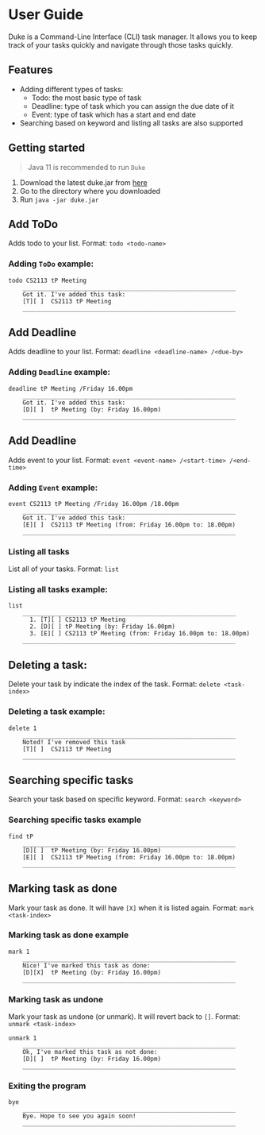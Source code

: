 # User Guide

Duke is a Command-Line Interface (CLI) task manager. It allows you to keep track of your tasks quickly and navigate
through those tasks quickly.

## Features

- Adding different types of tasks:
    - Todo: the most basic type of task
    - Deadline: type of task which you can assign the due date of it
    - Event: type of task which has a start and end date
- Searching based on keyword and listing all tasks are also supported

## Getting started

> Java 11 is recommended to run `Duke`

1. Download the latest duke.jar from [here](https://github.com/kristianachwan/ip/releases)
2. Go to the directory where you downloaded
3. Run `java -jar duke.jar`

## Add ToDo

Adds todo to your list. Format: `todo <todo-name>`

### Adding `ToDo` example:

```
todo CS2113 tP Meeting
    ____________________________________________________________
    Got it. I've added this task:
    [T][ ]	CS2113 tP Meeting
    ____________________________________________________________
```

## Add Deadline

Adds deadline to your list. Format: `deadline <deadline-name> /<due-by>`

### Adding `Deadline` example:

```
deadline tP Meeting /Friday 16.00pm
    ____________________________________________________________
    Got it. I've added this task:
    [D][ ]	tP Meeting (by: Friday 16.00pm)
    ____________________________________________________________
```

## Add Deadline

Adds event to your list. Format: `event <event-name> /<start-time> /<end-time> `

### Adding `Event` example:

```
event CS2113 tP Meeting /Friday 16.00pm /18.00pm
    ____________________________________________________________
    Got it. I've added this task:
    [E][ ]	CS2113 tP Meeting (from: Friday 16.00pm to: 18.00pm)
    ____________________________________________________________

```

### Listing all tasks

List all of your tasks. Format: `list`

### Listing all tasks example:

```
list
    ____________________________________________________________
      1. [T][ ]	CS2113 tP Meeting
      2. [D][ ]	tP Meeting (by: Friday 16.00pm)
      3. [E][ ]	CS2113 tP Meeting (from: Friday 16.00pm to: 18.00pm)
    ____________________________________________________________
```

## Deleting a task:

Delete your task by indicate the index of the task. Format: `delete <task-index>`

### Deleting a task example:

```
delete 1
    ____________________________________________________________
    Noted! I've removed this task
    [T][ ]	CS2113 tP Meeting
    ____________________________________________________________
```

## Searching specific tasks

Search your task based on specific keyword. Format: `search <keyword>`

### Searching specific tasks example

```
find tP
    ____________________________________________________________
    [D][ ]	tP Meeting (by: Friday 16.00pm)
    [E][ ]	CS2113 tP Meeting (from: Friday 16.00pm to: 18.00pm)
    ____________________________________________________________
```

## Marking task as done

Mark your task as done. It will have `[X]` when it is listed again.
Format: `mark <task-index>`

### Marking task as done example

```
mark 1 
    ____________________________________________________________
    Nice! I've marked this task as done:
    [D][X]	tP Meeting (by: Friday 16.00pm)
    ____________________________________________________________
```

### Marking task as undone

Mark your task as undone (or unmark). It will revert back to `[]`.
Format: `unmark <task-index>`

```
unmark 1
    ____________________________________________________________
    Ok, I've marked this task as not done:
    [D][ ]	tP Meeting (by: Friday 16.00pm)
    ____________________________________________________________
```

### Exiting the program

```
bye
    ____________________________________________________________
    Bye. Hope to see you again soon!
    ____________________________________________________________
```